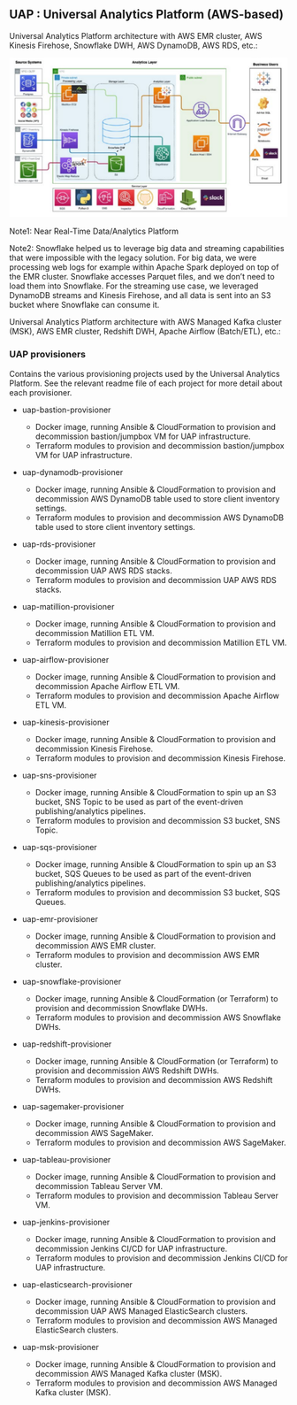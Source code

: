 ## UAP : Universal Analytics Platform (AWS-based)


Universal Analytics Platform architecture with AWS EMR cluster, AWS Kinesis Firehose, Snowflake DWH, AWS DynamoDB, AWS RDS, etc.:

<img src="https://github.com/adavarski/AWS-UAP/blob/main/pictures/AWS-UAP-architecture.png" width="800">

Note1: Near Real-Time Data/Analytics Platform

Note2: Snowflake helped us to leverage big data and streaming capabilities that were impossible with the legacy solution. For big data, we were processing web logs for example within Apache Spark deployed on top of the EMR cluster. Snowflake accesses Parquet files, and we don’t need to load them into Snowflake. For the streaming use case, we leveraged DynamoDB streams and Kinesis Firehose, and all data is sent into an S3 bucket where Snowflake can consume it.

Universal Analytics Platform architecture with AWS Managed Kafka cluster (MSK), AWS EMR cluster, Redshift DWH, Apache Airflow (Batch/ETL), etc.:


### UAP provisioners
Contains the various provisioning projects used by the Universal Analytics Platform. See the relevant readme file of each project for more detail about each provisioner.

- uap-bastion-provisioner
  - Docker image, running Ansible & CloudFormation to provision and decommission bastion/jumpbox VM for UAP infrastructure.
  - Terraform modules to provision and decommission bastion/jumpbox VM for UAP infrastructure.

- uap-dynamodb-provisioner
  - Docker image, running Ansible & CloudFormation to provision and decommission AWS DynamoDB table used to store client inventory settings.
  - Terraform modules to provision and decommission AWS DynamoDB table used to store client inventory settings.
  
- uap-rds-provisioner
  - Docker image, running Ansible & CloudFormation to provision and decommission UAP AWS RDS stacks.
  - Terraform modules to provision and decommission UAP AWS RDS stacks.

- uap-matillion-provisioner
  - Docker image, running Ansible & CloudFormation to provision and decommission Matillion ETL VM.
  - Terraform modules to provision and decommission Matillion ETL VM.

- uap-airflow-provisioner
  - Docker image, running Ansible & CloudFormation to provision and decommission Apache Airflow ETL VM.
  - Terraform modules to provision and decommission Apache Airflow ETL VM.

- uap-kinesis-provisioner
  - Docker image, running Ansible & CloudFormation to provision and decommission Kinesis Firehose.
  - Terraform modules to provision and decommission Kinesis Firehose.

- uap-sns-provisioner
  - Docker image, running Ansible & CloudFormation to spin up an S3 bucket, SNS Topic to be used as part of the event-driven publishing/analytics pipelines.
  - Terraform modules to provision and decommission S3 bucket, SNS Topic.

- uap-sqs-provisioner
  - Docker image, running Ansible & CloudFormation to spin up an S3 bucket, SQS Queues to be used as part of the event-driven publishing/analytics pipelines.
  - Terraform modules to provision and decommission S3 bucket, SQS Queues.

- uap-emr-provisioner
  - Docker image, running Ansible & CloudFormation to provision and decommission AWS EMR cluster.
  - Terraform modules to provision and decommission AWS EMR cluster.

- uap-snowflake-provisioner
  - Docker image, running Ansible & CloudFormation (or Terraform) to provision and decommission Snowflake DWHs.
  - Terraform modules to provision and decommission AWS Snowflake DWHs.

- uap-redshift-provisioner
  - Docker image, running Ansible & CloudFormation (or Terraform) to provision and decommission AWS Redshift DWHs.
  - Terraform modules to provision and decommission AWS Redshift DWHs.

- uap-sagemaker-provisioner
  - Docker image, running Ansible & CloudFormation to provision and decommission AWS SageMaker.
  - Terraform modules to provision and decommission AWS SageMaker.

- uap-tableau-provisioner
  - Docker image, running Ansible & CloudFormation to provision and decommission Tableau Server VM.
  - Terraform modules to provision and decommission Tableau Server VM.

- uap-jenkins-provisioner
  - Docker image, running Ansible & CloudFormation to provision and decommission Jenkins CI/CD for UAP infrastructure.
  - Terraform modules to provision and decommission Jenkins CI/CD for UAP infrastructure.

- uap-elasticsearch-provisioner
  - Docker image, running Ansible & CloudFormation to provision and decommission UAP AWS Managed ElasticSearch clusters.
  - Terraform modules to provision and decommission AWS Managed ElasticSearch clusters.

- uap-msk-provisioner
  - Docker image, running Ansible & CloudFormation to provision and decommission AWS Managed Kafka cluster (MSK).
  - Terraform modules to provision and decommission AWS Managed Kafka cluster (MSK).





